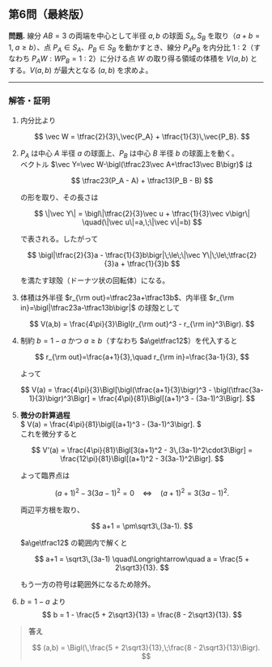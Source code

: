 ## 第6問（最終版）

**問題.** 線分 $AB=3$ の両端を中心として半径 $a,b$ の球面 $S_A,S_B$ を取り（$a+b=1,\;a\ge b$）、点 $P_A\in S_A$、$P_B\in S_B$ を動かすとき、線分 $P_AP_B$ を内分比 $1:2$（すなわち $P_AW:WP_B=1:2$）に分ける点 $W$ の取り得る領域の体積を $V(a,b)$ とする。$V(a,b)$ が最大となる $(a,b)$ を求めよ。

---

### 解答・証明

1. 内分比より

   $$
   \vec W = \tfrac{2}{3}\,\vec{P_A} + \tfrac{1}{3}\,\vec{P_B}.
   $$

2. $P_A$ は中心 $A$ 半径 $a$ の球面上、$P_B$ は中心 $B$ 半径 $b$ の球面上を動く。  
   ベクトル $\vec Y=\vec W-\bigl(\tfrac23\vec A+\tfrac13\vec B\bigr)$ は

   $$
   \tfrac23(P_A - A) + \tfrac13(P_B - B)
   $$

   の形を取り、その長さは

   $$
   \|\vec Y\| = \bigl\|\tfrac{2}{3}\vec u + \tfrac{1}{3}\vec v\bigr\|
   \quad(\|\vec u\|=a,\;\|\vec v\|=b)
   $$

   で表される。したがって

   $$
   \bigl|\tfrac{2}{3}a - \tfrac{1}{3}b\bigr|\;\le\;\|\vec Y\|\;\le\;\tfrac{2}{3}a + \tfrac{1}{3}b
   $$

   を満たす球殻（ドーナツ状の回転体）になる。

3. 体積は外半径 $r_{\rm out}=\tfrac23a+\tfrac13b$、内半径 $r_{\rm in}=\bigl|\tfrac23a-\tfrac13b\bigr|$ の球殻として

   $$
   V(a,b)
   = \frac{4\pi}{3}\Bigl(r_{\rm out}^3 - r_{\rm in}^3\Bigr).
   $$

4. 制約 $b=1-a$ かつ $a\ge b$（すなわち $a\ge\tfrac12$）を代入すると

   $$
   r_{\rm out}=\frac{a+1}{3},\quad
   r_{\rm in}=\frac{3a-1}{3},
   $$

   よって

   $$
   V(a)
   = \frac{4\pi}{3}\Bigl[\bigl(\tfrac{a+1}{3}\bigr)^3 - \bigl(\tfrac{3a-1}{3}\bigr)^3\Bigr]
   = \frac{4\pi}{81}\Bigl[(a+1)^3 - (3a-1)^3\Bigr].
   $$

5. **微分の計算過程**  
   $
   V(a)
   = \frac{4\pi}{81}\bigl[(a+1)^3 - (3a-1)^3\bigr].
   $  
   これを微分すると

   $$
   V'(a)
   = \frac{4\pi}{81}\Bigl[3(a+1)^2 - 3\,(3a-1)^2\cdot3\Bigr]
   = \frac{12\pi}{81}\Bigl[(a+1)^2 - 3(3a-1)^2\Bigr].
   $$

   よって臨界点は

   $$
   (a+1)^2 - 3(3a-1)^2 = 0
   \quad\Longleftrightarrow\quad
   (a+1)^2 = 3(3a-1)^2.
   $$

   両辺平方根を取り、

   $$
   a+1 = \pm\sqrt3\,(3a-1).
   $$

   $a\ge\tfrac12$ の範囲内で解くと

   $$
   a+1 = \sqrt3\,(3a-1)
   \quad\Longrightarrow\quad
   a = \frac{5 + 2\sqrt3}{13}.
   $$

   もう一方の符号は範囲外になるため除外。

6. $b=1-a$ より
   $$
   b = 1 - \frac{5 + 2\sqrt3}{13}
   = \frac{8 - 2\sqrt3}{13}.
   $$

> **答え**
>
> $$
> (a,b) = \Bigl(\,\frac{5 + 2\sqrt3}{13},\;\frac{8 - 2\sqrt3}{13}\Bigr).
> $$
